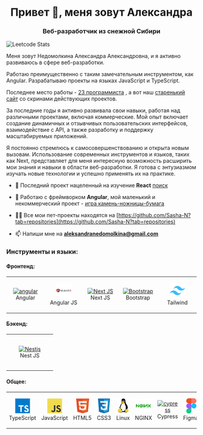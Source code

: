 <h1 align="center">Привет 👋, меня зовут Александра</h1>
<h3 align="center">Веб-разработчик из снежной Сибири</h3>

![Leetcode Stats](https://leetcard.jacoblin.cool/AlexandraNedomolkina?theme=dark&font=Tinos)

Меня зовут Недомолкина Александра Александровна, и я активно развиваюсь в сфере веб-разработки.

Работаю преимущественно с таким замечательным инструментом, как Angular. Разрабатываю проекты на языках JavaScript и TypeScript. 

Последнее место работы -  [23 программиста](https://23devs.ru) , а вот наш [старенький сайт](https://e2e4gu.ru/projects/) со скринами действующих проектов.

За последние годы я активно развивала свои навыки, работая над различными проектами, включая коммерческие. Мой опыт включает создание динамичных и отзывчивых пользовательских интерфейсов, взаимодействие с API, а также разработку и поддержку масштабируемых приложений.

Я постоянно стремлюсь к самосовершенствованию и открыта новым вызовам. Использование современных инструментов и языков, таких как Next, представляет для меня интересную возможность расширить мои знания и навыки в области веб-разработки. Я готова с энтузиазмом изучать новые технологии и успешно применять их на практике.

- 🔭 Последний проект нацеленный на изучение **React**  [поиск](https://github.com/Sasha-N/cinema-shift-2024](https://github.com/Sasha-N/search-app-react/tree/main/search-task-main))

- 🌱 Работаю с фреймворком **Angular**, мой маленький и некоммерческий проект - [игра камень-ножницы-бумага](https://github.com/Sasha-N/shift-winter-2023-task/tree/rsp-nedomolkina/rsp-game)

- 👨‍💻 Все мои пет-проекты находятся на [https://github.com/Sasha-N?tab=repositories](https://github.com/Sasha-N?tab=repositories)

- 📫 Напиши мне на **aleksandranedomolkina@gmail.com**

<h3 align="left">Инструменты и языки:</h3>

<h4 align="left">Фронтенд:</h4>
<table width='100%'>
  <tr>
    <td align="center" width="110" height="90"> 
      <a href="https://angular.io" target="_blank" rel="noreferrer"> <img src="https://angular.io/assets/images/logos/angular/angular.svg" alt="angular" width="40" height="40"/> </a>
       <br>Angular
    </td>
    <td align="center" width="110" height="90"> 
      <a href="https://angular.io" target="_blank" rel="noreferrer"> <img src="https://raw.githubusercontent.com/devicons/devicon/master/icons/angularjs/angularjs-original-wordmark.svg" alt="angularjs" width="40" height="40"/> </a> 
        <br>Angular JS
    </td>
    <td align="center" width="110" height="90"> 
      <a href="https://nextjs.org/" ><img src="https://raw.githubusercontent.com/samfromaway/samfromaway/master/.github/images/nextjs.png" width="40" height="40" alt="Next JS" /></a>
        <br>Next JS
    </td>
    <td align="center" width="110" height="90"> 
       <a href="https://getbootstrap.com/"> <img src="https://cdn.worldvectorlogo.com/logos/bootstrap-4.svg" width="40" height="40" alt="Bootstrap" /></a>
          <br>Bootstrap
    </td>
    <td align="center" width="110" height="90"> 
      <a href="https://tailwindcss.com/"> <img src="https://github.com/devicons/devicon/blob/master/icons/tailwindcss/tailwindcss-original.svg" width="40" height="40" alt="Tailwind" /></a>
        <br>Tailwind
    </td>
  </tr> 
</table>
<h4 align="left">Бэкенд:</h4>
<table width='100%'>
  <tr>
    <td align="center" width="110" height="90">
      <a href="https://nestjs.com/" ><img src="https://brandeps.com/icon-download/N/Nestjs-icon-vector-01.svg" width="40" height="40" alt="Nestjs" /></a>
        <br>Nest JS
    </td>
  </tr> 
</table>
<h4 align="left">Общее:</h4>
<table width='100%'>
  <tr>
    <td align="center" width="110" height="90"> 
      <a href="https://www.typescriptlang.org/" target="_blank" rel="noreferrer"> <img src="https://raw.githubusercontent.com/devicons/devicon/master/icons/typescript/typescript-original.svg" alt="typescript" width="40" height="40"/> </a>
            <br>TypeScript
    </td>
    <td align="center" width="110" height="90"> 
      <a href="https://developer.mozilla.org/en-US/docs/Web/JavaScript" target="_blank" rel="noreferrer"> <img src="https://raw.githubusercontent.com/devicons/devicon/master/icons/javascript/javascript-original.svg" alt="javascript" width="40" height="40"/> </a>
        <br>JavaScript
    </td>
    <td align="center" width="110" height="90"> 
      <a href="https://htmlbook.ru/html5"> <img src="https://github.com/devicons/devicon/blob/master/icons/html5/html5-original.svg" width="40" height="40" alt="Html5" /> </a>
        <br>HTML5
    </td>
    <td align="center" width="110" height="90"> 
      <a href="https://htmlbook.ru/css3"><img src="https://github.com/devicons/devicon/blob/master/icons/css3/css3-original.svg" width="40" height="40" alt="css3" /></a>
        <br>CSS3
    </td>
    <td align="center" width="110" height="90"> 
      <a href="https://www.linux.org/" target="_blank" rel="noreferrer"> <img src="https://raw.githubusercontent.com/devicons/devicon/master/icons/linux/linux-original.svg" alt="linux" width="40" height="40"/> </a>
        <br>Linux
    </td>
    <td align="center" width="110" height="90"> 
      <a href="https://www.nginx.com" target="_blank" rel="noreferrer"> <img src="https://raw.githubusercontent.com/devicons/devicon/master/icons/nginx/nginx-original.svg" alt="nginx" width="40" height="40"/> </a>
        <br>NGINX
    </td>
    <td align="center" width="110" height="90"> 
      <a href="https://www.cypress.io" target="_blank" rel="noreferrer"> <img src="https://raw.githubusercontent.com/simple-icons/simple-icons/6e46ec1fc23b60c8fd0d2f2ff46db82e16dbd75f/icons/cypress.svg" alt="cypress" width="40" height="40"/> </a>
        <br>Cypress
    </td>
    <td align="center" width="110" height="90"> 
      <a href="https://www.figma.com/" > <img src="https://raw.githubusercontent.com/devicons/devicon/1119b9f84c0290e0f0b38982099a2bd027a48bf1/icons/figma/figma-original.svg" width="40" height="40" alt="figma" /> </a>
        <br>Figma
    </td>
    <td align="center" width="110" height="90"> 
      <a href="https://www.git-scm.com/"> <img src="https://raw.githubusercontent.com/devicons/devicon/1119b9f84c0290e0f0b38982099a2bd027a48bf1/icons/git/git-original.svg" width="40" height="40" alt="git" /></a>
        <br>Git
    </td>
    <td align="center" width="110" height="90"> 
      <a href="https://www.docker.com/" ><img src="https://github.com/devicons/devicon/blob/master/icons/docker/docker-original.svg" width="40" height="40" alt="docker" /></a>
        <br>Docker
    </td>
    <td align="center" width="110" height="90"> 
      <a href="https://postman.com" target="_blank" rel="noreferrer"> <img src="https://www.vectorlogo.zone/logos/getpostman/getpostman-icon.svg" alt="postman" width="40" height="40"/> </a>
        <br>Postman
    </td>
  </tr> 
</table>
